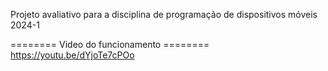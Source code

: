 Projeto avaliativo para a disciplina de programação de dispositivos móveis 2024-1

======== Video do funcionamento ========
https://youtu.be/dYjoTe7cPOo
